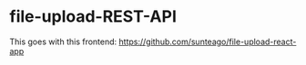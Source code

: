 # file-upload-REST-API

This goes with this frontend:
https://github.com/sunteago/file-upload-react-app